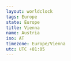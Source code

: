 ```yaml
---
layout: worldclock
tags: Europe
state: Europe
title: Vienna
name: Austria
iso: AT
timezone: Europe/Vienna
utc: UTC +01:05
---
```


